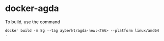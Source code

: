 # docker-agda

To build, use the command

```
docker build -m 8g --tag ayberkt/agda-new:<TAG> --platform linux/amd64 .
```
